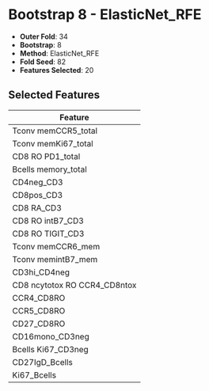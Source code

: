 # Bootstrap 8 - ElasticNet_RFE

- **Outer Fold**: 34
- **Bootstrap**: 8
- **Method**: ElasticNet_RFE
- **Fold Seed**: 82
- **Features Selected**: 20

## Selected Features

| Feature |
|---------|
| Tconv memCCR5_total |
| Tconv memKi67_total |
| CD8 RO PD1_total |
| Bcells memory_total |
| CD4neg_CD3 |
| CD8pos_CD3 |
| CD8 RA_CD3 |
| CD8 RO intB7_CD3 |
| CD8 RO TIGIT_CD3 |
| Tconv memCCR6_mem |
| Tconv memintB7_mem |
| CD3hi_CD4neg |
| CD8 ncytotox RO CCR4_CD8ntox |
| CCR4_CD8RO |
| CCR5_CD8RO |
| CD27_CD8RO |
| CD16mono_CD3neg |
| Bcells Ki67_CD3neg |
| CD27IgD_Bcells |
| Ki67_Bcells |
